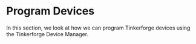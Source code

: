 # Program Devices

In this section, we look at how we can program Tinkerforge devices using the Tinkerforge Device Manager.
